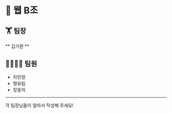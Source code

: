 # 📰 웹 B조 
## 🏋 팀장
** 김기환 **
## 👨‍👨‍👧‍👦 팀원</br>
* 차민정</br>
* 형유림</br>
* 장동익</br>
-------------
각 팀장님들이 알아서 작성해 주세요!